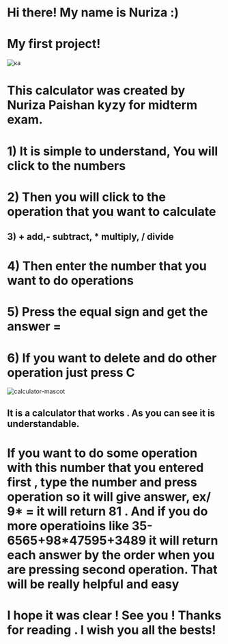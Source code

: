 # Hi there! My name is Nuriza :)
# My first project!
![ка](https://user-images.githubusercontent.com/73305001/98432286-ab146080-20de-11eb-94c3-a3312fdaea77.JPG)
# This calculator was created by Nuriza Paishan kyzy for midterm exam.
# 1) It is simple to understand, You will click to the numbers
# 2) Then you will click to the operation that you want to calculate
## 3) + add,- subtract, * multiply, / divide 
# 4) Then enter the number that you want to do operations
# 5) Press the equal sign and get the answer =
# 6) If you want to delete and do other operation just press C 
![calculator-mascot](https://user-images.githubusercontent.com/73305001/98432835-08f77700-20e4-11eb-9b2c-2a0cc6adacfb.png)
<h2>It is a calculator that works . As you can see it is understandable.</h2>
<h1> If you want to  do some operation with this number that you entered first , type the number and press operation so it will give answer, ex/ 9* = it will return 81 . And if you do more operatioins like 35-6565+98*47595+3489 it will return each answer by the order when you are pressing second operation. That will be really helpful and easy</h1>

# I hope it was clear ! See you ! Thanks for reading . I wish you all the bests!
